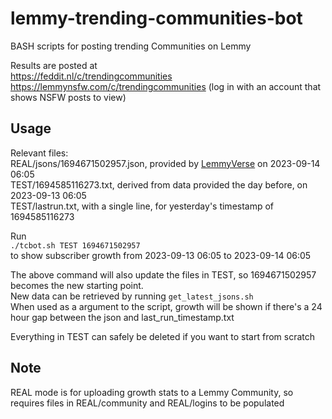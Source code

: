 # lemmy-trending-communities-bot
BASH scripts for posting trending Communities on Lemmy

Results are posted at  
https://feddit.nl/c/trendingcommunities  
https://lemmynsfw.com/c/trendingcommunities (log in with an account that shows NSFW posts to view)  

## Usage  
Relevant files:  
REAL/jsons/1694671502957.json, provided by [LemmyVerse](https://lemmyverse.net) on 2023-09-14 06:05  
TEST/1694585116273.txt, derived from data provided the day before, on 2023-09-13 06:05  
TEST/lastrun.txt, with a single line, for yesterday's timestamp of 1694585116273  

Run  
`./tcbot.sh TEST 1694671502957`  
to show subscriber growth from 2023-09-13 06:05 to 2023-09-14 06:05  

The above command will also update the files in TEST, so 1694671502957 becomes the new starting point.  
New data can be retrieved by running `get_latest_jsons.sh`  
When used as a argument to the script, growth will be shown if there's a 24 hour gap between the json and last_run_timestamp.txt  

Everything in TEST can safely be deleted if you want to start from scratch  

## Note

REAL mode is for uploading growth stats to a Lemmy Community, so requires files in REAL/community and REAL/logins
to be populated
